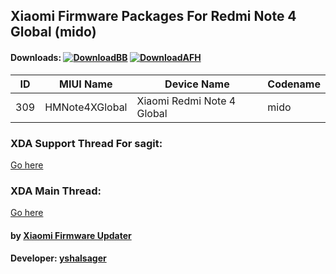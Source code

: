 ## Xiaomi Firmware Packages For Redmi Note 4 Global (mido)

#### Downloads: [![DownloadBB](https://img.shields.io/badge/Download-Basketbuild-blue.svg)](https://basketbuild.com/devs/yshalsager/Xiaomi-Firmware/Developer) [![DownloadAFH](https://img.shields.io/badge/Download-AndroidFileHost-brightgreen.svg)](https://www.androidfilehost.com/?w=files&flid=241903)

| ID | MIUI Name | Device Name | Codename |
| --- | --- | --- | --- |
| 309 | HMNote4XGlobal | Xiaomi Redmi Note 4 Global | mido |

### XDA Support Thread For sagit:
[Go here](https://forum.xda-developers.com/redmi-note-4/xiaomi-redmi-note-4-snapdragon-roms-kernels-recoveries--other-development/firmware-xiaomi-redmi-note-4-t3760917)

### XDA Main Thread:
[Go here](https://forum.xda-developers.com/android/software-hacking/devices-xiaomi-firmware-updater-t3741446)

#### by [Xiaomi Firmware Updater](https://github.com/XiaomiFirmwareUpdater)
#### Developer: [yshalsager](https://github.com/yshalsager)
